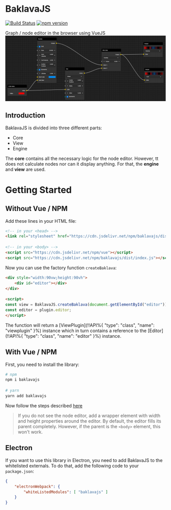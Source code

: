 # BaklavaJS

[![Build Status](https://travis-ci.org/newcat/baklavajs.svg?branch=master)](https://travis-ci.org/newcat/baklavajs)
[![npm version](https://badge.fury.io/js/baklavajs.svg)](https://badge.fury.io/js/baklavajs)

Graph / node editor in the browser using VueJS
![example](img/example.png)

## Introduction
BaklavaJS is divided into three different parts:
* Core
* View
* Engine

The **core** contains all the necessary logic for the node editor. However, tt does not calculate nodes nor can it display anything. For that, the **engine** and **view** are used.

# Getting Started

## Without Vue / NPM
Add these lines in your HTML file:
```html
<!-- in your <head> -->
<link rel="stylesheet" href="https://cdn.jsdelivr.net/npm/baklavajs/dist/styles.css">

<!-- in your <body> -->
<script src="https://cdn.jsdelivr.net/npm/vue"></script>
<script src="https://cdn.jsdelivr.net/npm/baklavajs/dist/index.js"></script>
```

Now you can use the factory function `createBaklava`:
```html
<div style="width:90vw;height:90vh">
    <div id="editor"></div>
</div>

<script>
const view = BaklavaJS.createBaklava(document.getElementById("editor"));
const editor = plugin.editor;
</script>
```

The function will return a [ViewPlugin](!!API%{ "type": "class", "name": "viewplugin" }%) instance which in turn contains a reference to the [Editor](!!API%{ "type": "class", "name": "editor" }%) instance.

## With Vue / NPM

First, you need to install the library:
```bash
# npm
npm i baklavajs

# yarn
yarn add baklavajs
```

Now follow the steps described [here](/plugins/view.md)

> If you do not see the node editor, add a wrapper element with width and height properties around the editor.
> By default, the editor fills its parent completely. However, if the parent is the `<body>` element, this won't work.

## Electron
If you want to use this library in Electron, you need to add BaklavaJS to the whitelisted externals.
To do that, add the following code to your `package.json`:
```json
{
    "electronWebpack": {
        "whiteListedModules": [ "baklavajs" ]
    }
}
```

